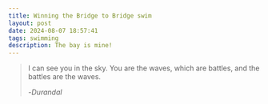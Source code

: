 ```yaml
---
title: Winning the Bridge to Bridge swim
layout: post
date: 2024-08-07 18:57:41
tags: swimming
description: The bay is mine!
---
```



> I can see you in the sky. You are the waves, which are battles, and the battles are the waves.
>
> -_Durandal_
